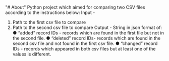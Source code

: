 "# About" 
Python project which aimed for comparing two CSV files according to the instructions below:
Input -
  1. Path to the first csv file to compare
  2. Path to the second csv file to compare
Output -
String in json format of:
  ● “added” record IDs - records which are found in the first file but not in the second file.
  ● “deleted” record IDs- records which are found in the second csv file and not found in the first csv file.
  ● “changed” record IDs - records which appeared in both csv files but at least one of the values is different.
